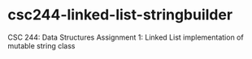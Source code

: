 # csc244-linked-list-stringbuilder
CSC 244: Data Structures Assignment 1: Linked List implementation of mutable string class

